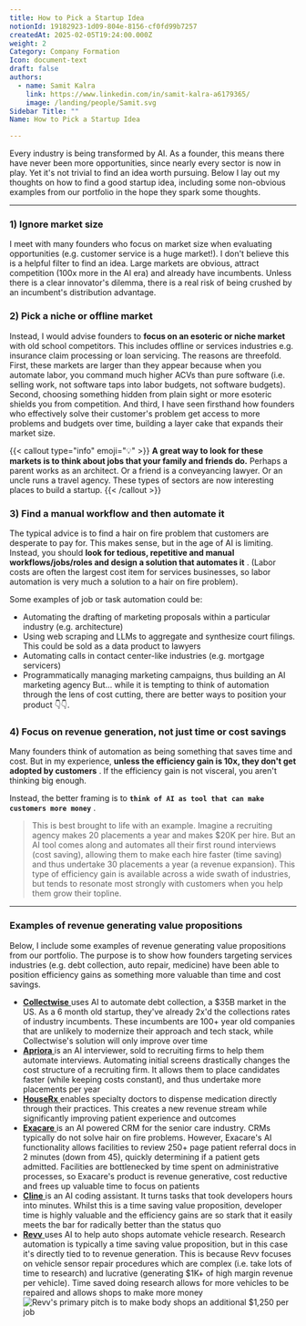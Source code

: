 ```yaml
---
title: How to Pick a Startup Idea
notionId: 19182923-1d09-804e-8156-cf0fd99b7257
createdAt: 2025-02-05T19:24:00.000Z
weight: 2
Category: Company Formation
Icon: document-text
draft: false
authors:
  - name: Samit Kalra
    link: https://www.linkedin.com/in/samit-kalra-a6179365/
    image: /landing/people/Samit.svg
Sidebar Title: ""
Name: How to Pick a Startup Idea

---
```




Every industry is being transformed by AI. As a founder, this means there have never been more opportunities, since nearly every sector is now in play. Yet it's not trivial to find an idea worth pursuing. Below I lay out my thoughts on how to find a good startup idea, including some non-obvious examples from our portfolio in the hope they spark some thoughts.

---


### 1) Ignore market size


I meet with many founders who focus on market size when evaluating opportunities (e.g. customer service is a huge market!). I don't believe this is a helpful filter to find an idea. Large markets are obvious, attract competition (100x more in the AI era) and already have incumbents. Unless there is a clear innovator's dilemma, there is a real risk of being crushed by an incumbent's distribution advantage.

###  **2) Pick a niche or offline market** 


Instead, I would advise founders to  **focus on an esoteric or niche market**  with old school competitors. This includes offline or services industries e.g. insurance claim processing or loan servicing. The reasons are threefold. First, these markets are larger than they appear because when you automate labor, you command much higher ACVs than pure software (i.e. selling work, not software taps into labor budgets, not software budgets). Second, choosing something hidden from plain sight or more esoteric shields you from competition. And third, I have seen firsthand how founders who effectively solve their customer's problem get access to more problems and budgets over time, building a layer cake that expands their market size.

{{< callout type="info" emoji="💡" >}}
 **A great way to look for these markets is to think about jobs that your family and friends do.**  Perhaps a parent works as an architect. Or a friend is a conveyancing lawyer. Or an uncle runs a travel agency. These types of sectors are now interesting places to build a startup.
{{< /callout >}}


###  **3) Find a manual workflow and then automate it** 


The typical advice is to find a hair on fire problem that customers are desperate to pay for. This makes sense, but in the age of AI is limiting. Instead, you should  **look for tedious, repetitive and manual workflows/jobs/roles and design a solution that automates it** . (Labor costs are often the largest cost item for services businesses, so labor automation is very much a solution to a hair on fire problem). 

Some examples of job or task automation could be: 

- Automating the drafting of marketing proposals within a particular industry (e.g. architecture)
- Using web scraping and LLMs to aggregate and synthesize court filings. This could be sold as a data product to lawyers
- Automating calls in contact center-like industries (e.g. mortgage servicers)
- Programmatically managing marketing campaigns, thus building an AI marketing agency
But… while it is tempting to think of automation through the lens of cost cutting, there are better ways to position your product 👇👇.

###  **4) Focus on revenue generation, not just time or cost savings** 


Many founders think of automation as being something that saves time and cost. But in my experience,  **unless the efficiency gain is 10x, they don't get adopted by customers** . If the efficiency gain is not visceral, you aren't thinking big enough.

Instead, the better framing is to  **`think of AI as tool that can make customers more money`** .

> This is best brought to life with an example. Imagine a recruiting agency makes 20 placements a year and makes $20K per hire. But an AI tool comes along and automates all their first round interviews (cost saving), allowing them to make each hire faster (time saving) and thus undertake 30 placements a year (a revenue expansion). This type of efficiency gain is available across a wide swath of industries, but tends to resonate most strongly with customers when you help them grow their topline. 


---


###  **Examples of revenue generating value propositions** 


Below, I include some examples of revenue generating value propositions from our portfolio. The purpose is to show how founders targeting services industries (e.g. debt collection, auto repair, medicine) have been able to position efficiency gains as something more valuable than time and cost savings.

- [ **Collectwise** ](https://collectwise.com/) uses AI to automate debt collection, a $35B market in the US. As a 6 month old startup, they've already 2x'd the collections rates of industry incumbents. These incumbents are 100+ year old companies that are unlikely to modernize their approach and tech stack, while Collectwise's solution will only improve over time
- [ **Apriora** ](https://www.apriora.ai/) is an AI interviewer, sold to recruiting firms to help them automate interviews. Automating initial screens drastically changes the cost structure of a recruiting firm. It allows them to place candidates faster (while keeping costs constant), and thus undertake more placements per year
- [ **HouseRx** ](https://houserx.com/) enables specialty doctors to dispense medication directly through their practices. This creates a new revenue stream while significantly improving patient experience and outcomes
- [ **Exacare** ](https://www.exacare.com/) is an AI powered CRM for the senior care industry. CRMs typically do not solve hair on fire problems. However, Exacare's AI functionality allows facilities to review 250+ page patient referral docs in 2 minutes (down from 45), quickly determining if a patient gets admitted. Facilities are bottlenecked by time spent on administrative processes, so Exacare's product is revenue generative, cost reductive and frees up valuable time to focus on patients
- [ **Cline** ](https://cline.bot/) is an AI coding assistant. It turns tasks that took developers hours into minutes. Whilst this is a time saving value proposition, developer time is highly valuable and the efficiency gains are so stark that it easily meets the bar for radically better than the status quo
- [ **Revv** ](https://www.revvhq.com/) uses AI to help auto shops automate vehicle research. Research automation is typically a time saving value proposition, but in this case it's directly tied to to revenue generation. This is because Revv focuses on vehicle sensor repair procedures which are complex (i.e. take lots of time to research) and lucrative (generating $1K+ of high margin revenue per vehicle). Time saved doing research allows for more vehicles to be repaired and allows shops to make more money
![Revv's primary pitch is to make body shops an additional $1,250 per job](https://prod-files-secure.s3.us-west-2.amazonaws.com/52e751b5-230f-4649-8c4e-0224e58da4f9/370e296b-f1ec-4862-970d-c6e37079c7a0/Screen_Shot_2025-02-02_at_1.08.01_PM.png?X-Amz-Algorithm=AWS4-HMAC-SHA256&X-Amz-Content-Sha256=UNSIGNED-PAYLOAD&X-Amz-Credential=ASIAZI2LB4664FLIEE26%2F20251005%2Fus-west-2%2Fs3%2Faws4_request&X-Amz-Date=20251005T042159Z&X-Amz-Expires=3600&X-Amz-Security-Token=IQoJb3JpZ2luX2VjEND%2F%2F%2F%2F%2F%2F%2F%2F%2F%2FwEaCXVzLXdlc3QtMiJHMEUCIB%2Fto3lvh0y8%2BBvmWlIX7q%2FeAwCEsK6XxMoT8beurl4FAiEAs9WOlFqEakKLYBziYhDvSJ1hSAklK4ghxuXjRd3fYAIq%2FwMIaRAAGgw2Mzc0MjMxODM4MDUiDJTvtkaAooZ58WY7bircA2yVaI5TDmSoX7kpIflk8iPbVFXWk%2BNHlHw%2FztoZ4N6sDDR1iUd2BotfxkIQC8DNpRic7mQTJF6%2FFCcdtLCThto6bQAoiC6vFwCFNhvlGwFXT%2Fyq7bPmlmFxVaSNaGkg4Foif%2BGF908Zv853tAmSimmPHX9nvuOT4g%2FyorFF%2FFx%2BXQTiR2zNAXee6%2FQO5X9D6JHrtfrVyZ9%2FMAhDX6VqI1SNQsZJMdSQz%2Fzv8yXTSHCkNwn05tjNJP6x7nxpTghiQfY4pEDWiU0B0%2FnCai7ZN625H8jTPKh6zC7t9qIijCedIwwISdi1N2h8rS%2BuLNJj6OVvoCFTVUfGC6t%2FXzkhO87%2Fm0n4MBamoziRSfS7pYHICB9dJcFrC2HaB9LRi5Hb1vfMru%2BrQhbTGQw2a%2Be53U0jAXzZFIrOEynN2vvfmoVOStsWmyCItH%2FuEwCtE7YyZfooLKbp8cYt0QWHvvVAyx18xWRJMdfuRwvfI5FpQUGIbDg2R7WKO67QcmG3SGXUzXnxQCN7BRNZPvTlMGu5YlhI5yGE%2B%2FqjwvX2nlrj0oQFEDxmO%2BA1X4ESbTEGtpz4rw1DPIywP6Iq1V0Aohj39h9vIRSh9vhT1Tv%2F9dg1y6OaYgQQ1Zyi3lvqkyIeMK7hhscGOqUB1F561PqJ04wMyABl9l6OQj7rYK4vaGTTgFcRUP1s439vM69%2BVvrl%2Fun851ppoLDIYhPGMR3yG7%2FCkJ4lSfBsfJtW4j1KBi8QY9DEHvlkE5tm07UctMXj2bLrLNrZ%2FUMqXLwF9UNYNSp%2Fuyiw5j73Szb0TYC7vKbRza28kg0WRzC8mnayErqoYqNUqncdLcAy%2FETUvAVgfPzcKEZ1XnbYWBY%2BHo1R&X-Amz-Signature=3585978fc2db2ed0550a1f03abffc62bb0c76baa9dddb6adc3e37f5a6af16f20&X-Amz-SignedHeaders=host&x-amz-checksum-mode=ENABLED&x-id=GetObject)

